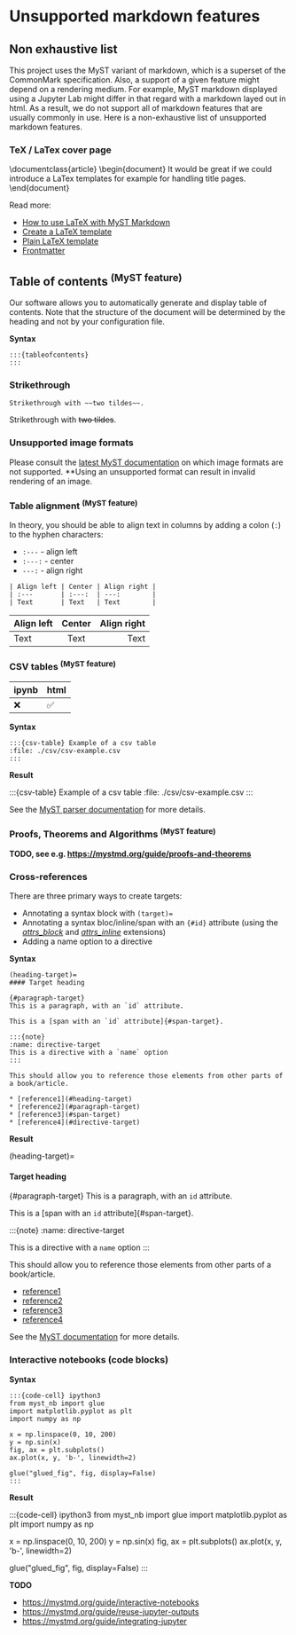 # Unsupported markdown features

## Non exhaustive list

This project uses the MyST variant of markdown, which is a superset of the CommonMark specification. 
Also, a support of a given feature might depend on a rendering medium. For example, MyST markdown displayed using a Jupyter Lab might differ in that regard with a markdown layed out in html.
As a result, we do not support all of markdown features that are usually commonly in use. Here is a non-exhaustive list of unsupported markdown features.

### TeX / LaTex cover page

\documentclass{article}
\begin{document}
It would be great if we could introduce a LaTex templates for example for handling title pages.
\end{document}

Read more:
* [How to use LaTeX with MyST Markdown](https://curvenote.com/blog/how-to-use-latex-with-myst-markdown)
* [Create a LaTeX template](https://mystmd.org/jtex/create-a-latex-template)
* [Plain LaTeX template](https://github.com/myst-templates/plain_latex)
* [Frontmatter](https://mystmd.org/guide/frontmatter)

## Table of contents <sup>(MyST feature)</sup>

Our software allows you to automatically generate and display table of contents. Note that the structure of the document will be determined by the heading and not by your configuration file.

**Syntax**

```
:::{tableofcontents}
:::
```

### Strikethrough

```
Strikethrough with ~~two tildes~~.
```

Strikethrough with ~~two tildes~~.

### Unsupported image formats

Please consult the [latest MyST documentation](https://mystmd.org/guide/figures#supported-image-formats) on which image formats are not supported. **Using an unsupported format can result in invalid rendering of an image.

### Table alignment <sup>(MyST feature)</sup>

In theory, you should be able to align text in columns by adding a colon (`:`) to the hyphen characters:
* `:---` - align left
* `:---:` - center
* `---:` - align right

```
| Align left | Center | Align right |
| :---       | :---:  | ---:        |
| Text       | Text   | Text        |
```

| Align left | Center | Align right |
| :---       | :---:  | ---:        |
| Text       | Text   | Text        |

### CSV tables <sup>(MyST feature)</sup>

| ipynb | html |
| ----- | ---- |
| ❌    |  ✅ |

**Syntax**

```
:::{csv-table} Example of a csv table
:file: ./csv/csv-example.csv
:::
```

**Result**

:::{csv-table} Example of a csv table
:file: ./csv/csv-example.csv
:::

See the [MyST parser documentation](https://myst-parser.readthedocs.io/en/latest/syntax/tables.html#csv-tables) for more details.

### Proofs, Theorems and Algorithms <sup>(MyST feature)</sup>

**TODO, see e.g. https://mystmd.org/guide/proofs-and-theorems**

### Cross-references

There are three primary ways to create targets:
* Annotating a syntax block with `(target)=`
* Annotating a syntax bloc/inline/span with an `{#id}` attribute (using the [_attrs_block_](https://myst-parser.readthedocs.io/en/latest/syntax/optional.html#syntax-attributes-block) and [_attrs_inline_](https://myst-parser.readthedocs.io/en/latest/syntax/optional.html#syntax-attributes-inline) extensions)
* Adding a name option to a directive

**Syntax**

```
(heading-target)=
#### Target heading

{#paragraph-target}
This is a paragraph, with an `id` attribute.

This is a [span with an `id` attribute]{#span-target}.

:::{note}
:name: directive-target
This is a directive with a `name` option
:::

This should allow you to reference those elements from other parts of a book/article.

* [reference1](#heading-target)
* [reference2](#paragraph-target)
* [reference3](#span-target)
* [reference4](#directive-target)
```

**Result**

(heading-target)=
#### Target heading

{#paragraph-target}
This is a paragraph, with an `id` attribute.

This is a [span with an `id` attribute]{#span-target}.

:::{note}
:name: directive-target

This is a directive with a `name` option
:::

This should allow you to reference those elements from other parts of a book/article.

* [reference1](#heading-target)
* [reference2](#paragraph-target)
* [reference3](#span-target)
* [reference4](#directive-target)

See the [MyST documentation](https://myst-parser.readthedocs.io/en/latest/syntax/cross-referencing.html) for more details.

### Interactive notebooks (code blocks)

**Syntax**

```
:::{code-cell} ipython3
from myst_nb import glue
import matplotlib.pyplot as plt
import numpy as np

x = np.linspace(0, 10, 200)
y = np.sin(x)
fig, ax = plt.subplots()
ax.plot(x, y, 'b-', linewidth=2)

glue("glued_fig", fig, display=False)
:::
```

**Result**

:::{code-cell} ipython3
from myst_nb import glue
import matplotlib.pyplot as plt
import numpy as np

x = np.linspace(0, 10, 200)
y = np.sin(x)
fig, ax = plt.subplots()
ax.plot(x, y, 'b-', linewidth=2)

glue("glued_fig", fig, display=False)
:::

**TODO**

* https://mystmd.org/guide/interactive-notebooks
* https://mystmd.org/guide/reuse-jupyter-outputs
* https://mystmd.org/guide/integrating-jupyter
